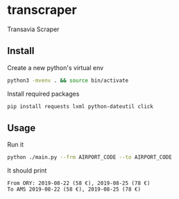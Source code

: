 # transcraper
Transavia Scraper


## Install

Create a new python's virtual env
```bash
python3 -mvenv . && source bin/activate
```

Install required packages
```bash
pip install requests lxml python-dateutil click
```

## Usage
Run it 
```bash
python ./main.py --frm AIRPORT_CODE --to AIRPORT_CODE
```
It should print
```
From ORY: 2019-08-22 (58 €), 2019-08-25 (78 €)
To AMS 2019-08-22 (58 €), 2019-08-25 (78 €)
```

